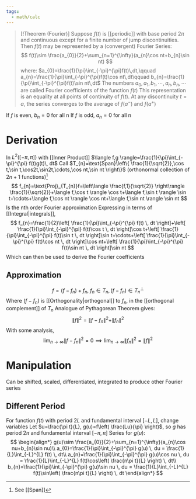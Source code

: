```yaml
---
tags:
  - math/calc
---
```

>[!Theorem (Fourier)]
>Suppose $f(t)$ is [[periodic]] with base period $2\pi$ and continuous except for a finite number of jump discontinuities. Then $f(t)$ may be represented by a (convergent) Fourier Series:
>$$
>f(t)\sim \frac{a_{0}}{2}+\sum_{n=1}^{\infty}(a_{n}\cos nt+b_{n}\sin nt)
>$$
>where: $a_{0}=\frac{1}{\pi}\int_{-\pi}^{\pi}f(t)\,dt,\qquad a_{n}=\frac{1}{\pi}\int_{-\pi}^{\pi}f(t)\cos nt\,dt\qquad b_{n}=\frac{1}{\pi}\int_{-\pi}^{\pi}f(t)\sin nt\,dt$
>The numbers ${a_{0},a_{1},b_{1},\cdots,a_{n},b_{n},\cdots}$ are called Fourier coefficients of the function $f(t)$
>This representation is an equality at all points of continuity of $f(t)$. At any discontinuity $t=a$, the series converges to the average of $f(a^{-})$ and $f(a^{+})$

If $f$ is even, $b_{n}=0$ for all n
If $f$ is odd, $a_{n}=0$ for all n
# Derivation
In $L^{2}([-\pi,\pi])$ with [[Inner Product]] $\langle f,g \rangle=\frac{1}{\pi}\int_{-\pi}^{\pi} f(t)g(t)\, dt$
Call $T_{n}=\text{Span}\left\{ \frac{1}{\sqrt{2}},\cos t,\sin t,\cos2t,\sin2t,\cdots,\cos nt,\sin nt \right\}$ (orthonormal collection of $2n+1$ functions)[^1]
$$
f_{n}=\text{Proj}_{T_{n}}f=\left\langle  \frac{f,1}{\sqrt{2}}  \right\rangle \frac{1}{\sqrt{2}}+\langle f,\cos t \rangle \cos t+\langle f,\sin t \rangle \sin t+\cdots+\langle f,\cos nt \rangle \cos nt+\langle f,\sin nt \rangle \sin nt
$$
Is the nth order Fourier approximation
Expressing in terms of [[Integral|integrals]],
$$
f_{n}=\frac{1}{2}\left[ \frac{1}{\pi}\int_{-\pi}^{\pi} f(t) \, dt  \right]+\left[ \frac{1}{\pi}\int_{-\pi}^{\pi} f(t)\cos t \, dt  \right]\cos t+\left[ \frac{1}{\pi}\int_{-\pi}^{\pi} f(t)\sin t \, dt  \right]\sin t+\cdots+\left[ \frac{1}{\pi}\int_{-\pi}^{\pi} f(t)\cos nt \, dt  \right]\cos nt+\left[ \frac{1}{\pi}\int_{-\pi}^{\pi} f(t)\sin nt \, dt  \right]\sin nt
$$
Which can then be used to derive the Fourier coefficients
## Approximation
$$
f=(f-f_{n})+f_{n},\ f_{n}\in T_{n},(f-f_{n})\in T_{n}^{\perp}
$$
Where $(f-f_{n})$ is [[Orthogonality|orthogonal]] to $f_{n}$, in the [[orthogonal complement]] of $T_{n}$
Analogue of Pythagorean Theorem gives:
$$
\|f\|^{2}=\|f-f_{n}\|^{2}+\|f_{n}\|^{2}
$$
With some analysis,
$$
\lim_{ n \to \infty } \|f-f_{n}\|^{2}=0\implies\lim_{ n \to \infty } \|f_{n}\|^{2}=\|f\|^{2}
$$
# Manipulation
Can be shifted, scaled, differentiated, integrated to produce other Fourier series
## Different Period
For function $f(t)$ with period $2L$ and fundamental interval $[-L,L]$, change variables
Let $u=\frac{\pi t}{L}, g(u)=f\left( \frac{Lu}{\pi} \right)$, so $g$ has period $2\pi$ and fundamental interval $[-\pi,\pi]$
Series for $g(u)$:
$$
\begin{align*}
g(u)\sim \frac{a_{0}}{2}+\sum_{n=1}^{\infty}(a_{n}\cos nu+b_{n}\sin nu)\\
a_{0}=\frac{1}{\pi}\int_{-\pi}^{\pi} g(u) \, du = \frac{1}{L}\int_{-L}^{L} f(t) \, dt\\
a_{n}=\frac{1}{\pi}\int_{-\pi}^{\pi} g(u)\cos nu \, du = \frac{1}{L}\int_{-L}^{L} f(t)\cos\left( \frac{n\pi t}{L} \right) \, dt\\
b_{n}=\frac{1}{\pi}\int_{-\pi}^{\pi} g(u)\sin nu \, du = \frac{1}{L}\int_{-L}^{L} f(t)\sin\left( \frac{n\pi t}{L} \right) \, dt 
\end{align*}
$$

[^1]: See [[Span]]